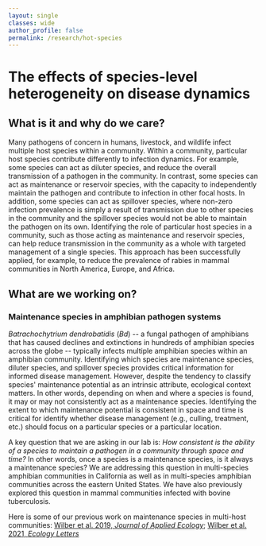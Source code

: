 ```yaml
---
layout: single
classes: wide
author_profile: false
permalink: /research/hot-species
---
```


# The effects of species-level heterogeneity on disease dynamics

## What is it and why do we care?

Many pathogens of concern in humans, livestock, and wildlife infect multiple host species within a community. Within a community, particular host species contribute differently to infection dynamics.  For example, some species can act as diluter species, and reduce the overall transmission of a pathogen in the community.  In contrast, some species can act as maintenance or reservoir species, with the capacity to independently maintain the pathogen and contribute to infection in other focal hosts. In addition, some species can act as spillover species, where non-zero infection prevalence is simply a result of transmission due to other species in the community and the spillover species would not be able to maintain the pathogen on its own.  Identifying the role of particular host species in a community, such as those acting as maintenance and reservoir species, can help reduce transmission in the community as a whole with targeted management of a single species. This approach has been successfully applied, for example, to reduce the prevalence of rabies in mammal communities in North America, Europe, and Africa.

## What are we working on?

### Maintenance species in amphibian pathogen systems

*Batrachochytrium dendrobatidis* (*Bd*) -- a fungal pathogen of amphibians that has caused declines and extinctions in hundreds of amphibian species across the globe -- typically infects multiple amphibian species within an amphibian community.  Identifying which species are maintenance species, diluter species, and spillover species provides critical information for informed disease management. However, despite the tendency to classify species' maintenance potential as an intrinsic attribute, ecological context matters. In other words, depending on when and where a species is found, it may or may not consistently act as a maintenance species. Identifying the extent to which maintenance potential is consistent in space and time is critical for identify whether disease management (e.g., culling, treatment, etc.) should focus on a particular species or a particular location.

A key question that we are asking in our lab is: *How consistent is the ability of a species to maintain a pathogen in a community through space and time?* In other words, once a species is a maintenance species, is it always a maintenance species?  We are addressing this question in multi-species amphibian communities in California as well as in multi-species amphibian communities across the eastern United States.  We have also previously explored this question in mammal communities infected with bovine tuberculosis.

Here is some of our previous work on maintenance species in multi-host communities:  [Wilber et al. 2019, *Journal of Applied Ecology*](https://besjournals.onlinelibrary.wiley.com/doi/10.1111/1365-2664.13370); [Wilber et al. 2021, *Ecology Letters*](https://onlinelibrary.wiley.com/doi/abs/10.1111/ele.13518)

